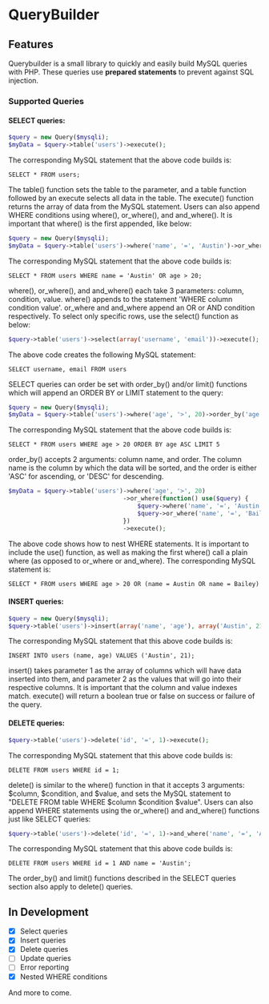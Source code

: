 # QueryBuilder

## Features ##
Querybuilder is a small library to quickly and easily build MySQL queries with PHP. These queries use **prepared statements** to prevent against SQL injection.

### Supported Queries ###
#### SELECT queries: ####

```php
$query = new Query($mysqli);
$myData = $query->table('users')->execute();
```

The corresponding MySQL statement that the above code builds is:
```mysql
SELECT * FROM users;
```
The table() function sets the table to the parameter, and a table function followed by an execute selects all data in the table. The execute() function returns the array of data from the MySQL statement. Users can also append WHERE conditions using where(), or_where(), and and_where(). It is important that where() is the first appended, like below:

```php
$query = new Query($mysqli);
$myData = $query->table('users')->where('name', '=', 'Austin')->or_where('age', '>', 20)->execute();
```

The corresponding MySQL statement that the above code builds is:
```mysql
SELECT * FROM users WHERE name = 'Austin' OR age > 20;
```

where(), or_where(), and and_where() each take 3 parameters: column, condition, value. where() appends to the statement 'WHERE column condition value'. or_where and and_where append an OR or AND condition respectively. To select only specific rows, use the select() function as below:
```php
$query->table('users')->select(array('username', 'email'))->execute();
```
The above code creates the following MySQL statement:
```mysql
SELECT username, email FROM users
```

SELECT queries can order be set with order_by() and/or limit() functions which will append an ORDER BY or LIMIT statement to the query:
```php
$query = new Query($mysqli);
$myData = $query->table('users')->where('age', '>', 20)->order_by('age', 'ASC')->limit(5)->execute();
```
The corresponding MySQL statement that the above code builds is:
```mysql
SELECT * FROM users WHERE age > 20 ORDER BY age ASC LIMIT 5
```
order_by() accepts 2 arguments: column name, and order. The column name is the column by which the data will be sorted, and the order is either 'ASC' for ascending, or 'DESC' for descending.
```php
$myData = $query->table('users')->where('age', '>', 20)
								->or_where(function() use($query) {
									$query->where('name', '=', 'Austin');
									$query->or_where('name', '=', 'Bailey');
								})
								->execute();
```
The above code shows how to nest WHERE statements. It is important to include the use() function, as well as making the first where() call a plain where (as opposed to or_where or and_where). The corresponding MySQL statement is:
```mysql
SELECT * FROM users WHERE age > 20 OR (name = Austin OR name = Bailey)
```


#### INSERT queries: ####

```php
$query = new Query($mysqli);
$query->table('users')->insert(array('name', 'age'), array('Austin', 21))->execute();
```

The corresponding MySQL statement that this above code builds is:
```mysql
INSERT INTO users (name, age) VALUES ('Austin', 21);
```
insert() takes parameter 1 as the array of columns which will have data inserted into them, and parameter 2 as the values that will go into their respective columns. It is important that the column and value indexes match. 
execute() will return a boolean true or false on success or failure of the query.

#### DELETE queries: ####
```php
$query->table('users')->delete('id', '=', 1)->execute();
```
The corresponding MySQL statement that this above code builds is:
```mysql
DELETE FROM users WHERE id = 1;
```
delete() is similar to the where() function in that it accepts 3 arguments: $column, $condition, and $value, and sets the MySQL statement to "DELETE FROM table WHERE $column $condition $value". Users can also append WHERE statements using the or_where() and and_where() functions just like SELECT queries:
 ```php
$query->table('users')->delete('id', '=', 1)->and_where('name', '=', 'Austin')->execute();
```
The corresponding MySQL statement that this above code builds is:
```mysql
DELETE FROM users WHERE id = 1 AND name = 'Austin';
```
The order_by() and limit() functions described in the SELECT queries section also apply to delete() queries.
## In Development ##

- [X] Select queries
- [X] Insert queries
- [X] Delete queries
- [ ] Update queries
- [ ] Error reporting
- [X] Nested WHERE conditions

And more to come.